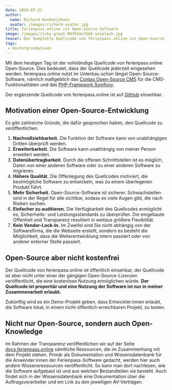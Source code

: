 ```yaml
---
date: 2020-07-21
author: 
  name: Richard Henkenjohann
  avatar: /images/richard-avatar.jpg
title: ferienpass.online ist Open-Source-Software
image: /images/richy-great-MAYEkmn7G6E-unsplash.jpg
teaser: Der komplette Quellcode von ferienpass.online ist Open-Source. Was das bedeutet und welche Vorteile das bringt.
tags:
 - Hintergrundwissen
---
```


Mit dem heutigen Tag ist der vollständige Quellcode von ferienpass.online Open-Source. Dies bedeutet, dass der Quellcode
jederzeit eingesehen werden. ferienpass.online nutzt im Unterbau schon längst Open-Source-Software, nämlich maßgeblich
das [Contao Open-Source CMS][contao] für die CMS-Funktionalitäten und das [PHP-Framework Symfony][symfony].

Der ergänzende Quellcode von ferienpass.online ist auf [GitHub][github] einsehbar.

## Motivation einer Open-Source-Entwicklung

Es gibt zahlreiche Gründe, die dafür gesprochen haben, den Quellcode zu veröffentlichen.

1. **Nachvollziehbarkeit.** Die Funktion der Software kann von unabhängigen Dritten überprüft werden.
2. **Erweiterbarkeit.** Die Software kann unabhängig von meiner Person erweitert werden.
3. **Datenübertragbarkeit.** Durch die offenen Schnittstellen ist es möglich, Daten von einer anderen Software oder zu
einer anderen Software zu migrieren.
4. **Höhere Qualität.** Die Offenlegung des Quellcodes motiviert, die bestmögliche Software zu entwickeln, was zu einem
überlegenen Produkt führt.
5. **Mehr Sicherheit.** Open-Source-Software ist sicherer. Schwachstellen sind in der Regel für alle sichtbar, sodass es
viele Augen gibt, die nach Risiken suchen.
6. **Einfacher zu auditieren.** Die Verfügbarkeit des Quellcodes ermöglicht es, Sicherheits- und Leistungsstandards zu
überprüfen. Die eingebaute Offenheit und Transparenz resultiert in weitaus größere Flexibilität.
7. **Kein Vendor-Lock-In.** Im Zweifel sind Sie nicht abhängig von der Softwarefirma, die die Webseite erstellt, sondern
es besteht die Möglichkeit, dass die Weiterentwicklung intern passiert oder von anderer externer Stelle passiert.

## Open-Source aber nicht kostenfrei

Der Quellcode von ferienpass.online ist öffentlich einsehbar, der Quellcode ist aber nicht unter einer der gängigen
Open-Source-Lizenzen veröffentlicht, die eine kostenlose Nutzung ermöglichen würde. **Der Quellcode ist properitär und 
eine Nutzung der Software ist nur in meiner Zusammenarbeit erlaubt.**

Zukünftig wird es ein Demo-Projekt geben, dass Entwickler:innen erlaubt, die Software lokal, in einem nicht-öffentlich
erreichbaren Projekt, zu testen.

## Nicht nur Open-Source, sondern auch Open-Knowledge

Im Rahmen der Transparenz veröffentlichen wir auf der Seite [docs.ferienpass.online][docs] sämtliche Ressourcen, die im
Zusammenhang mit dem Projekt stehen. Primär als Dokumentation und Wissensdatenbank für die Anwender:innen der 
Ferienpass-Software gedacht, werden hier auch andere Wissensressourcen veröffentlicht. So kann man dort nachlesen, wie 
die Software aufgebaut ist und aus welchen Bestandteilen sie besteht. Auch findet sich in der Wissensdatenbank eine 
Dokumentation über die Auftragsverarbeiter und ein Link zu den jeweiligen AV-Verträgen.


[contao]: https://contao.org/de/
[symfony]: https://symfony.com/
[github]: https://github.com/ferienpass/
[docs]: https://docs.ferienpass.online/
